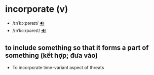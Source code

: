 # incorporate (v)

- /ɪnˈkɔːpəreɪt/ [🔊](https://www.oxfordlearnersdictionaries.com/media/english/uk_pron/i/inc/incor/incorporate__gb_1.mp3)
- /ɪnˈkɔːrpəreɪt/ [🔊](https://www.oxfordlearnersdictionaries.com/media/english/us_pron/i/inc/incor/incorporate__us_1.mp3)

## to include something so that it forms a part of something (kết hợp; đưa vào)

- To incorporate time-variant aspect of threats